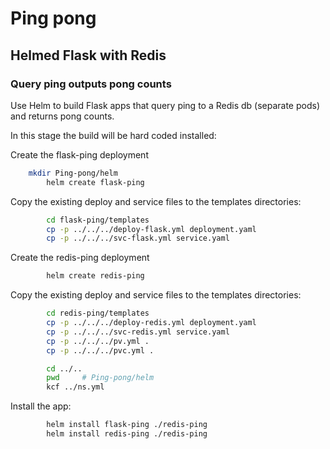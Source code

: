 # Ping pong
## Helmed Flask with Redis 
### Query ping outputs pong counts 

Use Helm to build Flask apps that query ping to a Redis db (separate pods) and returns pong counts.

In this stage the build will be hard coded installed:

Create the flask-ping deployment
```bash
	mkdir Ping-pong/helm
        helm create flask-ping
```

Copy the existing deploy and service files to the templates directories:
```bash
        cd flask-ping/templates
        cp -p ../../../deploy-flask.yml deployment.yaml
        cp -p ../../../svc-flask.yml service.yaml
```

Create the redis-ping deployment
```bash
        helm create redis-ping
```

Copy the existing deploy and service files to the templates directories:
```bash
        cd redis-ping/templates
        cp -p ../../../deploy-redis.yml deployment.yaml
        cp -p ../../../svc-redis.yml service.yaml
        cp -p ../../../pv.yml .
        cp -p ../../../pvc.yml .
```

```bash
        cd ../..
        pwd     # Ping-pong/helm
        kcf ../ns.yml
```

Install the app:
```bash
        helm install flask-ping ./redis-ping        
        helm install redis-ping ./redis-ping        
```
